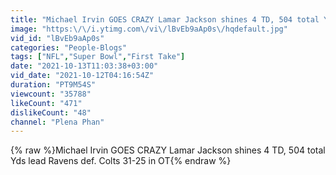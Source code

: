 ```yaml
---
title: "Michael Irvin GOES CRAZY Lamar Jackson shines 4 TD, 504 total Yds lead Ravens def. Colts 31-25 in OT"
image: "https:\/\/i.ytimg.com\/vi\/lBvEb9aAp0s\/hqdefault.jpg"
vid_id: "lBvEb9aAp0s"
categories: "People-Blogs"
tags: ["NFL","Super Bowl","First Take"]
date: "2021-10-13T11:03:38+03:00"
vid_date: "2021-10-12T04:16:54Z"
duration: "PT9M54S"
viewcount: "35788"
likeCount: "471"
dislikeCount: "48"
channel: "Plena Phan"
---
```

{% raw %}Michael Irvin GOES CRAZY Lamar Jackson shines 4 TD, 504 total Yds lead Ravens def. Colts 31-25 in OT{% endraw %}
